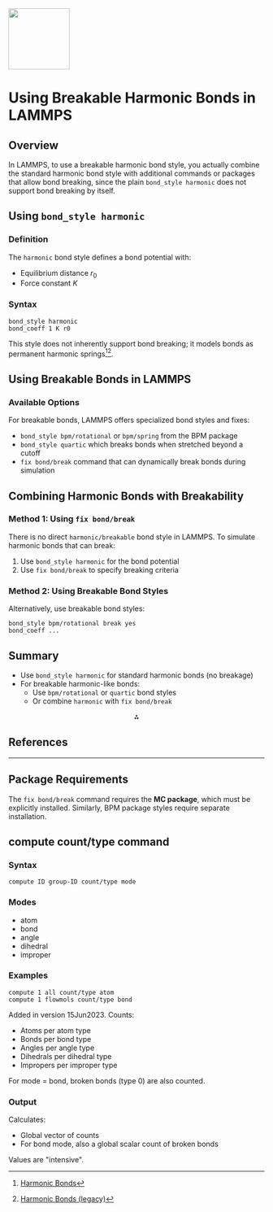 <img src="https://r2cdn.perplexity.ai/pplx-full-logo-primary-dark%402x.png" class="logo" width="120"/>

# Using Breakable Harmonic Bonds in LAMMPS

## Overview

In LAMMPS, to use a breakable harmonic bond style, you actually combine the standard harmonic bond style with additional commands or packages that allow bond breaking, since the plain `bond_style harmonic` does not support bond breaking by itself.

## Using `bond_style harmonic`

### Definition

The `harmonic` bond style defines a bond potential with:

* Equilibrium distance $r_0$
* Force constant $K$

### Syntax

```lammps
bond_style harmonic
bond_coeff 1 K r0
```

This style does not inherently support bond breaking; it models bonds as permanent harmonic springs[^6][^8].

## Using Breakable Bonds in LAMMPS

### Available Options

For breakable bonds, LAMMPS offers specialized bond styles and fixes:

* `bond_style bpm/rotational` or `bpm/spring` from the BPM package
* `bond_style quartic` which breaks bonds when stretched beyond a cutoff
* `fix bond/break` command that can dynamically break bonds during simulation

## Combining Harmonic Bonds with Breakability

### Method 1: Using `fix bond/break`

There is no direct `harmonic/breakable` bond style in LAMMPS. To simulate harmonic bonds that can break:

1. Use `bond_style harmonic` for the bond potential
2. Use `fix bond/break` to specify breaking criteria

### Method 2: Using Breakable Bond Styles

Alternatively, use breakable bond styles:

```lammps
bond_style bpm/rotational break yes
bond_coeff ...
```

## Summary

* Use `bond_style harmonic` for standard harmonic bonds (no breakage)
* For breakable harmonic-like bonds:
	+ Use `bpm/rotational` or `quartic` bond styles
	+ Or combine `harmonic` with `fix bond/break`

<div style="text-align: center">⁂</div>

## References

[^1]: [LAMMPS Bond Styles](https://docs.lammps.org/bond_style.html)
[^2]: [fix bond/break](https://docs.lammps.org/fix_bond_break.html)
[^3]: [LAMMPS Documentation](https://www.afs.enea.it/software/lammps/doc17/html/bond_style.html)
[^4]: [Broken Bonds Howto](https://docs.lammps.org/Howto_broken_bonds.html)
[^5]: [BPM Rotational Bonds](https://docs.lammps.org/bond_bpm_rotational.html)
[^6]: [Harmonic Bonds](https://docs.lammps.org/bond_harmonic.html)
[^7]: [Quartic Bonds](https://gensoft.pasteur.fr/docs/lammps/2020.03.03/bond_quartic.html)
[^8]: [Harmonic Bonds (legacy)](https://www.afs.enea.it/software/lammps/doc17/html/bond_harmonic.html)
[^9]: [fix bond/break (legacy)](https://www.afs.enea.it/software/lammps/doc17/html/fix_bond_break.html)

---

## Package Requirements

The `fix bond/break` command requires the **MC package**, which must be explicitly installed. Similarly, BPM package styles require separate installation.

## compute count/type command

### Syntax

```lammps
compute ID group-ID count/type mode
```

### Modes

* atom
* bond
* angle
* dihedral
* improper

### Examples

```lammps
compute 1 all count/type atom
compute 1 flowmols count/type bond
```

Added in version 15Jun2023. Counts:

* Atoms per atom type
* Bonds per bond type
* Angles per angle type
* Dihedrals per dihedral type
* Impropers per improper type

For mode = bond, broken bonds (type 0) are also counted.

### Output

Calculates:

* Global vector of counts
* For bond mode, also a global scalar count of broken bonds

Values are "intensive".